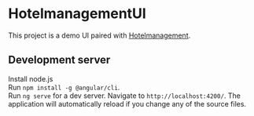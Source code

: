 # HotelmanagementUI

This project is a demo UI paired with [Hotelmanagement](https://github.com/Blodynight/hotelmanagement).

## Development server

Install node.js\
Run ``` npm install -g @angular/cli ```.\
Run `ng serve` for a dev server. Navigate to `http://localhost:4200/`. The application will automatically reload if you change any of the source files.
